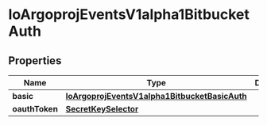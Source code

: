

# IoArgoprojEventsV1alpha1BitbucketAuth


## Properties

Name | Type | Description | Notes
------------ | ------------- | ------------- | -------------
**basic** | [**IoArgoprojEventsV1alpha1BitbucketBasicAuth**](IoArgoprojEventsV1alpha1BitbucketBasicAuth.md) |  |  [optional]
**oauthToken** | [**SecretKeySelector**](SecretKeySelector.md) |  |  [optional]



